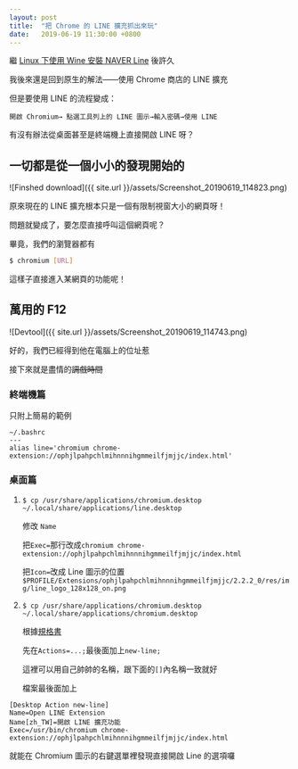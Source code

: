 ```yaml
---
layout: post
title:  "把 Chrome 的 LINE 擴充抓出來玩"
date:   2019-06-19 11:30:00 +0800
---
```



繼 [Linux 下使用 Wine 安裝 NAVER Line](https://brli.github.io/2017/10/23/linux-wine-line.html) 後許久

我後來還是回到原生的解法——使用 Chrome 商店的 LINE 擴充

但是要使用 LINE 的流程變成：

`開啟 Chromium→ 點選工具列上的 LINE 圖示→輸入密碼→使用 LINE`

有沒有辦法從桌面甚至是終端機上直接開啟 LINE 呀？

## 一切都是從一個小小的發現開始的

![Finshed download]({{ site.url }}/assets/Screenshot_20190619_114823.png)

原來現在的 LINE 擴充根本只是一個有限制視窗大小的網頁呀！

問題就變成了，要怎麼直接呼叫這個網頁呢？

畢竟，我們的瀏覽器都有

```bash
$ chromium [URL]
```

這樣子直接進入某網頁的功能呢！

## 萬用的 F12

![Devtool]({{ site.url }}/assets/Screenshot_20190619_114743.png)

好的，我們已經得到他在電腦上的位址惹

接下來就是盡情的~~調戲時間~~

### 終端機篇

只附上簡易的範例

```
~/.bashrc
---
alias line='chromium chrome-extension://ophjlpahpchlmihnnnihgmmeilfjmjjc/index.html'
```

### 桌面篇

1. `$ cp /usr/share/applications/chromium.desktop ~/.local/share/applications/line.desktop`

    修改 `Name`

    把`Exec=`那行改成`chromium chrome-extension://ophjlpahpchlmihnnnihgmmeilfjmjjc/index.html`

    把`Icon=`改成 Line 圖示的位置`$PROFILE/Extensions/ophjlpahpchlmihnnnihgmmeilfjmjjc/2.2.2_0/res/img/line_logo_128x128_on.png`

2. `$ cp /usr/share/applications/chromium.desktop ~/.local/share/applications/chromium.desktop`

    根據[規格書](https://standards.freedesktop.org/desktop-entry-spec/desktop-entry-spec-latest.html#extra-actions)

    先在`Actions=...;`最後面加上`new-line;`

    這裡可以用自己帥帥的名稱，跟下面的`[]`內名稱一致就好

   檔案最後面加上

```
[Desktop Action new-line]
Name=Open LINE Extension
Name[zh_TW]=開啟 LINE 擴充功能
Exec=/usr/bin/chromium chrome-extension://ophjlpahpchlmihnnnihgmmeilfjmjjc/index.html
```

  就能在 Chromium 圖示的右鍵選單裡發現直接開啟 Line 的選項囉

